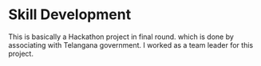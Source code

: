 # Skill Development
This is basically a Hackathon project in final round. which is done by associating with Telangana government. I worked as a team leader for this project.
